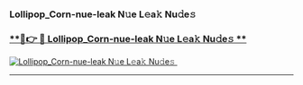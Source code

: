 ### Lollipop_Corn-nue-leak N𝚞e L𝚎a𝚔 Nu𝚍e𝚜   

### [ **🔗👉 🔴 Lollipop_Corn-nue-leak N𝚞e L𝚎a𝚔 Nu𝚍e𝚜 **](https://taap.it/xNRuk4)  

[![Lollipop_Corn-nue-leak N𝚞e L𝚎a𝚔 Nu𝚍e𝚜 ](https://i.imgur.com/0qMVB7G.gif)](https://taap.it/xNRuk4)  

___  
